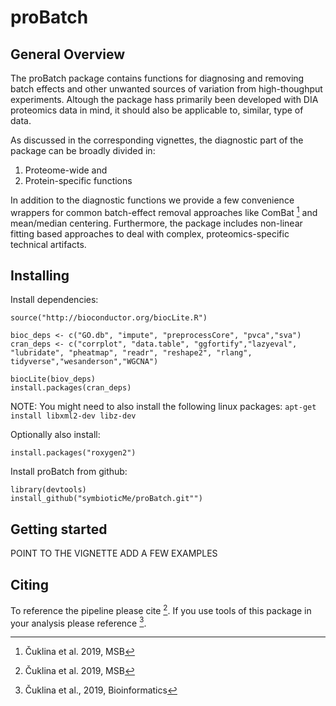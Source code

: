 # proBatch

## General Overview

The proBatch package contains functions for diagnosing and removing batch effects and other unwanted sources of variation from high-thoughput experiments. Altough the package hass primarily been developed with DIA proteomics data in mind, it should also be applicable to, similar, type of data.
    
As discussed in the corresponding vignettes, the diagnostic part of the package can be broadly divided in:

1. Proteome-wide and 
2. Protein-specific functions

In addition to the diagnostic functions we provide a few convenience wrappers for common batch-effect removal approaches like ComBat [^1] and mean/median centering. Furthermore, the package includes non-linear fitting based approaches to deal with complex, proteomics-specific technical artifacts.

## Installing

Install dependencies:

```
source("http://bioconductor.org/biocLite.R")

bioc_deps <- c("GO.db", "impute", "preprocessCore", "pvca","sva")
cran_deps <- c("corrplot", "data.table", "ggfortify","lazyeval", "lubridate", "pheatmap", "readr", "reshape2", "rlang", tidyverse","wesanderson","WGCNA") 

biocLite(biov_deps) 
install.packages(cran_deps)
```

NOTE: You might need to also install the following linux packages:
`apt-get install libxml2-dev libz-dev`

Optionally also install:

```
install.packages("roxygen2")
```


Install proBatch from github:

```
library(devtools)
install_github("symbioticMe/proBatch.git"")
```


## Getting started

POINT TO THE VIGNETTE
ADD A FEW EXAMPLES

## Citing

To reference the pipeline please cite [^1].
If you use tools of this package in your analysis please reference [^2]. 
    
[^1]: Čuklina et al. 2019, MSB
[^2]: Čuklina et al., 2019, Bioinformatics